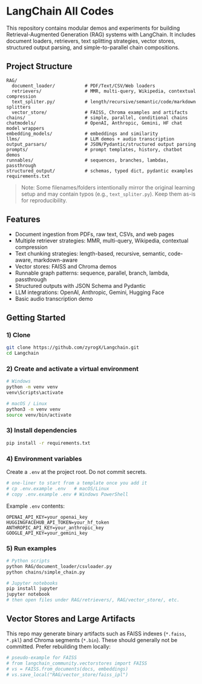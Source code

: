 # LangChain All Codes

This repository contains modular demos and experiments for building Retrieval-Augmented Generation (RAG) systems with LangChain. It includes document loaders, retrievers, text splitting strategies, vector stores, structured output parsing, and simple-to-parallel chain compositions.

## Project Structure

```
RAG/
  document_loader/           # PDF/Text/CSV/Web loaders
  retrievers/                # MMR, multi-query, Wikipedia, contextual compression
  text_spliter.py/           # length/recursive/semantic/code/markdown splitters
  vector_store/              # FAISS, Chroma examples and artifacts
chains/                      # simple, parallel, conditional chains
chatmodels/                  # OpenAI, Anthropic, Gemini, HF chat model wrappers
embedding_models/            # embeddings and similarity
llms/                        # LLM demos + audio transcription
output_parsars/              # JSON/Pydantic/structured output parsing
prompts/                     # prompt templates, history, chatbot demos
runnables/                   # sequences, branches, lambdas, passthrough
structured_output/           # schemas, typed dict, pydantic examples
requirements.txt
```

> Note: Some filenames/folders intentionally mirror the original learning setup and may contain typos (e.g., `text_spliter.py`). Keep them as-is for reproducibility.

## Features

* Document ingestion from PDFs, raw text, CSVs, and web pages
* Multiple retriever strategies: MMR, multi-query, Wikipedia, contextual compression
* Text chunking strategies: length-based, recursive, semantic, code-aware, markdown-aware
* Vector stores: FAISS and Chroma demos
* Runnable graph patterns: sequence, parallel, branch, lambda, passthrough
* Structured outputs with JSON Schema and Pydantic
* LLM integrations: OpenAI, Anthropic, Gemini, Hugging Face
* Basic audio transcription demo

## Getting Started

### 1) Clone

```bash
git clone https://github.com/zyrogX/Langchain.git
cd Langchain
```

### 2) Create and activate a virtual environment

```bash
# Windows
python -m venv venv
venv\Scripts\activate

# macOS / Linux
python3 -m venv venv
source venv/bin/activate
```

### 3) Install dependencies

```bash
pip install -r requirements.txt
```

### 4) Environment variables

Create a `.env` at the project root. Do not commit secrets.

```bash
# one-liner to start from a template once you add it
# cp .env.example .env   # macOS/Linux
# copy .env.example .env # Windows PowerShell
```

Example `.env` contents:

```
OPENAI_API_KEY=your_openai_key
HUGGINGFACEHUB_API_TOKEN=your_hf_token
ANTHROPIC_API_KEY=your_anthropic_key
GOOGLE_API_KEY=your_gemini_key
```

### 5) Run examples

```bash
# Python scripts
python RAG/document_loader/csvloader.py
python chains/simple_chain.py

# Jupyter notebooks
pip install jupyter
jupyter notebook
# then open files under RAG/retrievers/, RAG/vector_store/, etc.
```

## Vector Stores and Large Artifacts

This repo may generate binary artifacts such as FAISS indexes (`*.faiss`, `*.pkl`) and Chroma segments (`*.bin`). These should generally not be committed. Prefer rebuilding them locally:

```python
# pseudo-example for FAISS
# from langchain_community.vectorstores import FAISS
# vs = FAISS.from_documents(docs, embeddings)
# vs.save_local("RAG/vector_store/faiss_ipl")
```


